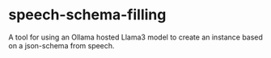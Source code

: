 # speech-schema-filling
A tool for using an Ollama hosted Llama3 model to create an instance based on a 
json-schema from speech.
